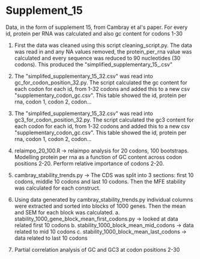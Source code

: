 # Supplement_15

Data, in the form of supplement 15, from Cambray et al's paper. For every id, protein per RNA was calculated and also gc content for codons 1-30

1. First the data was cleaned using this script cleaning_script.py. The data was read in and any NA values removed, the protein_per_rna value was calculated and every sequence was reduced to 90 nucleotides (30 codons). This produced the "simplified_supplementary_15_.csv"
   
2. The "simplifed_supplementary_15_32.csv" was read into gc_for_codon_position_32.py. The script calculated the gc content for each codon for each id, from 1-32 codons and added this to a new csv "supplementary_codon_gc.csv". This table showed the id, protein per rna, codon 1, codon 2, codon...
3. The "simplifed_supplementary_15_32.csv" was read into gc3_for_codon_position_32.py. The script calculated the gc3 content for each codon for each id, from 1-32 codons and added this to a new csv "supplementary_codon_gc.csv". This table showed the id, protein per rna, codon 1, codon 2, codon...
4. relaimpo_20_100.R -> relaimpo analysis for 20 codons, 100 bootstraps. Modelling protein per rna as a function of GC content across codon positions 2-20. Perform relative importance of codons 2-20.
5. cambray_stability_trends.py -> The CDS was split into 3 sections: first 10 codons, middle 10 codons and last 10 codons. Then the MFE stability was calculated for each construct.
6. Using data generated by cambray_stability_trends.py individual columns were extracted and sorted into blocks of 1000 genes. Then the mean and SEM for each block was calculated.
 a. stability_1000_gene_block_mean_first_codons.py -> looked at data related first 10 codons
 b. stability_1000_block_mean_mid_codons -> data related to mid 10 codons
 c. stability_1000_block_mean_last_codons -> data related to last 10 codons
7. Partial correlation analysis of GC and GC3 at codon positions 2-30

